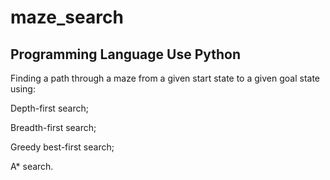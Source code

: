 # maze_search
## Programming Language Use Python
Finding a path through a maze from a given start state to a given goal state using:

Depth-first search;

Breadth-first search;

Greedy best-first search;

A* search.


